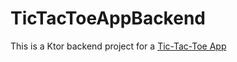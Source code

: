 # TicTacToeAppBackend

This is a Ktor backend project for a [Tic-Tac-Toe App](https://github.com/ilya-shevtsov/TicTacToeApp/blob/master/README.md)
